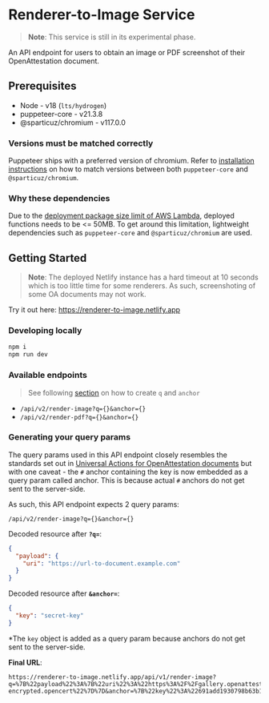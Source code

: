 # Renderer-to-Image Service

> **Note**: This service is still in its experimental phase.

An API endpoint for users to obtain an image or PDF screenshot of their OpenAttestation document.

## Prerequisites

- Node - v18 (`lts/hydrogen`)
- puppeteer-core - v21.3.8
- @sparticuz/chromium - v117.0.0

### Versions must be matched correctly

Puppeteer ships with a preferred version of chromium. Refer to [installation instructions](https://github.com/Sparticuz/chromium#install) on how to match versions between both `puppeteer-core` and `@sparticuz/chromium`.

### Why these dependencies

Due to the [deployment package size limit of AWS Lambda](https://docs.aws.amazon.com/lambda/latest/dg/gettingstarted-limits.html), deployed functions needs to be <= 50MB. To get around this limitation, lightweight dependencies such as `puppeteer-core` and `@sparticuz/chromium` are used.

## Getting Started

> **Note**: The deployed Netlify instance has a hard timeout at 10 seconds which is too little time for some renderers. As such, screenshoting of some OA documents may not work.

Try it out here: <https://renderer-to-image.netlify.app>

### Developing locally

```bash
npm i
npm run dev
```

### Available endpoints

> See following [section](#generating-your-query-params) on how to create `q` and `anchor`

- `/api/v2/render-image?q={}&anchor={}`
- `/api/v2/render-pdf?q={}&anchor={}`

### Generating your query params

The query params used in this API endpoint closely resembles the standards set out in [Universal Actions for OpenAttestation documents](https://github.com/Open-Attestation/adr/blob/master/universal_actions.md#universal-actions-for-open-attestation-documents) but with one caveat - the `#` anchor containing the key is now embedded as a query param called anchor. This is because actual `#` anchors do not get sent to the server-side.

As such, this API endpoint expects 2 query params:

```text
/api/v2/render-image?q={}&anchor={}
```

Decoded resource after **`?q=`**:

```json
{
  "payload": {
    "uri": "https://url-to-document.example.com"
  }
}
```

Decoded resource after **`&anchor=`**:

```json
{
  "key": "secret-key"
}
```

\*The `key` object is added as a query param because anchors do not get sent to the server-side.

**Final URL**:

```text
https://renderer-to-image.netlify.app/api/v1/render-image?q=%7B%22payload%22%3A%7B%22uri%22%3A%22https%3A%2F%2Fgallery.openattestation.com%2Fstatic%2Fdocuments%2Ftranscript-encrypted.opencert%22%7D%7D&anchor=%7B%22key%22%3A%22691add1930798b63b17c8683a4776bedc16771ea5664337e21a563be0529024f%22%7D
```
